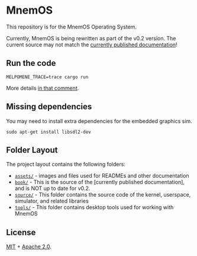 # MnemOS

This repository is for the MnemOS Operating System.

Currently, MnemOS is being rewritten as part of the v0.2 version. The current source may not
match the [currently published documentation](https://mnemos.jamesmunns.com)!

## Run the code

```
MELPOMENE_TRACE=trace cargo run
```

More details [in that comment](https://github.com/tosc-rs/mnemos/pull/15#issuecomment-1183739342).
## Missing dependencies

You may need to install extra dependencies for the embedded graphics sim. 

```console
sudo apt-get install libsdl2-dev
```
## Folder Layout

The project layout contains the following folders:

* [`assets/`] - images and files used for READMEs and other documentation
* [`book/`] - This is the source of the [currently published documentation], and is NOT up to date for v0.2.
* [`source/`] - This folder contains the source code of the kernel, userspace, simulator, and related libraries
* [`tools/`] - This folder contains desktop tools used for working with MnemOS

[`assets/`]: ./assets/
[`book/`]: ./book/
[`source/`]: ./source/
[`tools/`]: ./tools/

## License

[MIT] + [Apache 2.0].

[MIT]: ./LICENSE-MIT
[Apache 2.0]: ./LICENSE-APACHE
